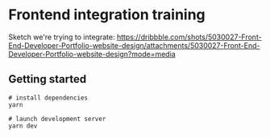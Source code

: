 # Frontend integration training

Sketch we're trying to integrate: https://dribbble.com/shots/5030027-Front-End-Developer-Portfolio-website-design/attachments/5030027-Front-End-Developer-Portfolio-website-design?mode=media

## Getting started

```
# install dependencies
yarn

# launch development server
yarn dev
```
